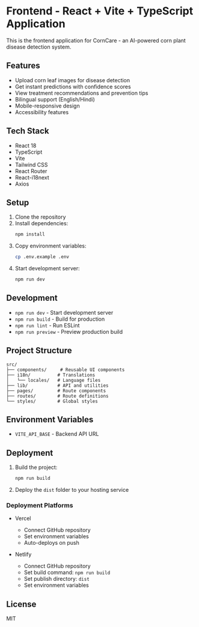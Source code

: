 # Frontend - React + Vite + TypeScript Application

This is the frontend application for CornCare - an AI-powered corn plant disease detection system.

## Features

- Upload corn leaf images for disease detection
- Get instant predictions with confidence scores
- View treatment recommendations and prevention tips
- Bilingual support (English/Hindi)
- Mobile-responsive design
- Accessibility features

## Tech Stack

- React 18
- TypeScript
- Vite
- Tailwind CSS
- React Router
- React-i18next
- Axios

## Setup

1. Clone the repository
2. Install dependencies:
   ```bash
   npm install
   ```
3. Copy environment variables:
   ```bash
   cp .env.example .env
   ```
4. Start development server:
   ```bash
   npm run dev
   ```

## Development

- `npm run dev` - Start development server
- `npm run build` - Build for production
- `npm run lint` - Run ESLint
- `npm run preview` - Preview production build

## Project Structure

```
src/
├── components/     # Reusable UI components
├── i18n/          # Translations
│   └── locales/   # Language files
├── lib/           # API and utilities
├── pages/         # Route components
├── routes/        # Route definitions
└── styles/        # Global styles
```

## Environment Variables

- `VITE_API_BASE` - Backend API URL

## Deployment

1. Build the project:
   ```bash
   npm run build
   ```
2. Deploy the `dist` folder to your hosting service

### Deployment Platforms

- Vercel
  - Connect GitHub repository
  - Set environment variables
  - Auto-deploys on push

- Netlify
  - Connect GitHub repository
  - Set build command: `npm run build`
  - Set publish directory: `dist`
  - Set environment variables

## License

MIT
